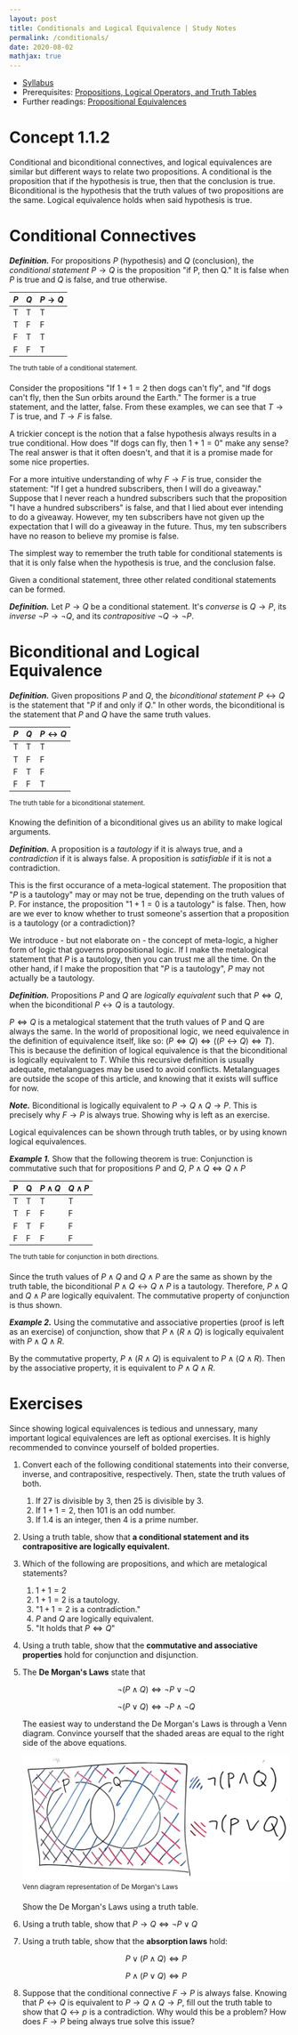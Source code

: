 ```yaml
---
layout: post
title: Conditionals and Logical Equivalence | Study Notes
permalink: /conditionals/
date: 2020-08-02
mathjax: true
---
```


* [Syllabus](/studynotes)
* Prerequisites: [Propositions, Logical Operators, and Truth Tables](/propositions)
* Further readings: [Propositional Equivalences](/equivalences)

# Concept 1.1.2

Conditional and biconditional connectives, and logical equivalences are similar but different ways to relate two propositions. A conditional is the proposition that if the hypothesis is true, then that the conclusion is true. Biconditional is the hypothesis that the truth values of two propositions are the same. Logical equivalence holds when said hypothesis is true. 

# Conditional Connectives

***Definition.*** For propositions *P* (hypothesis) and *Q* (conclusion), the *conditional statement* $P \rightarrow Q$ is the proposition "if P, then Q." It is false when *P* is true and *Q* is false, and true otherwise.  

| $P$ | $Q$ | $P \rightarrow Q$ |
|-----|-----|-------------------|
| T   | T   | T                 |
| T   | F   | F                 |
| F   | T   | T                 |
| F   | F   | T                 |

<sup>The truth table of a conditional statement.</sup>

Consider the propositions "If $1 + 1 = 2$ then dogs can't fly", and "If dogs can't fly, then the Sun orbits around the Earth." The former is a true statement, and the latter, false. From these examples, we can see that $T \rightarrow T$ is true, and $T \rightarrow F$ is false. 

A trickier concept is the notion that a false hypothesis always results in a true conditional. How does "If dogs can fly, then $1 + 1 = 0$" make any sense? The real answer is that it often doesn't, and that it is a promise made for some nice properties. 

For a more intuitive understanding of why $F \rightarrow F$ is true, consider the statement: "If I get a hundred subscribers, then I will do a giveaway." Suppose that I never reach a hundred subscribers such that the proposition "I have a hundred subscribers" is false, and that I lied about ever intending to do a giveaway. However, my ten subscribers have not given up the expectation that I will do a giveaway in the future. Thus, my ten subscribers have no reason to believe my promise is false. 

The simplest way to remember the truth table for conditional statements is that it is only false when the hypothesis is true, and the conclusion false. 

Given a conditional statement, three other related conditional statements can be formed. 

***Definition.*** Let $P \rightarrow Q$ be a conditional statement. It's *converse* is $Q \rightarrow P$, its *inverse* $\neg P \rightarrow \neg Q$, and its *contrapositive* $\neg Q \rightarrow \neg P$. 

# Biconditional and Logical Equivalence

***Definition.*** Given propositions *P* and *Q*, the *biconditional statement* $P \leftrightarrow Q$ is the statement that "*P* if and only if *Q*." In other words, the biconditional is the statement that *P* and *Q* have the same truth values. 

| $P$ | $Q$ | $P \leftrightarrow Q$ |
|-----|-----|-----------------------|
| T   | T   | T                     |
| T   | F   | F                     |
| F   | T   | F                     |
| F   | F   | T                     |

<sup>The truth table for a biconditional statement.</sup>

Knowing the definition of a biconditional gives us an ability to make logical arguments. 

***Definition.*** A proposition is a *tautology* if it is always true, and a *contradiction* if it is always false. A proposition is *satisfiable* if it is not a contradiction. 

This is the first occurance of a meta-logical statement. The proposition that "*P* is a tautology" may or may not be true, depending on the truth values of P. For instance, the proposition "$1+1=0$ is a tautology" is false. Then, how are we ever to know whether to trust someone's assertion that a proposition is a tautology (or a contradiction)? 

We introduce - but not elaborate on - the concept of meta-logic, a higher form of logic that governs propositional logic. If I make the metalogical statement that *P* is a tautology, then you can trust me all the time. On the other hand, if I make the proposition that "*P* is a tautology", *P* may not actually be a tautology. 

***Definition.*** Propositions *P* and *Q* are *logically equivalent* such that $P \Leftrightarrow Q$, when the biconditional $P \leftrightarrow Q$ is a tautology. 


$P \Leftrightarrow Q$ is a metalogical statement that the truth values of P and Q are always the same. In the world of propositional logic, we need equivalence in the definition of equivalence itself, like so: $(P \Leftrightarrow Q) \Leftrightarrow ((P \leftrightarrow Q) \Leftrightarrow T)$. This is because the definition of logical equivalence is that the biconditional is logically equivalent to *T*. While this recursive definition is usually adequate, metalanguages may be used to avoid conflicts. Metalanguages are outside the scope of this article, and knowing that it exists will suffice for now. 

***Note.*** Biconditional is logically equivalent to $P \rightarrow Q \wedge Q \rightarrow P$. This is precisely why $F \rightarrow P$ is always true. Showing why is left as an exercise. 

Logical equivalences can be shown through truth tables, or by using known logical equivalences. 

***Example 1.*** Show that the following theorem is true: Conjunction is commutative such that for propositions *P* and *Q*, $P \wedge Q \Leftrightarrow Q \wedge P$

| P | Q | $P \wedge Q$ | $Q \wedge P$ |
|---|---|--------------|--------------|
| T | T | T            | T            |
| T | F | F            | F            |
| F | T | F            | F            |
| F | F | F            | F            |

<sup>The truth table for conjunction in both directions.</sup>

Since the truth values of $P \wedge Q$ and $Q \wedge P$ are the same as shown by the truth table, the biconditional $P \wedge Q \leftrightarrow Q \wedge P$ is a tautology. Therefore, $P \wedge Q$ and $Q \wedge P$ are logically equivalent. The commutative property of conjunction is thus shown. 

***Example 2.*** Using the commutative and associative properties (proof is left as an exercise) of conjunction, show that $P \wedge (R \wedge Q)$ is logically equivalent with $P \wedge Q \wedge R$. 

By the commutative property, $P \wedge (R \wedge Q)$ is equivalent to $P \wedge (Q \wedge R)$. Then by the associative property, it is equivalent to $P \wedge Q \wedge R$. 

# Exercises

Since showing logical equivalences is tedious and unnessary, many important logical equivalences are left as optional exercises. It is highly recommended to convince yourself of bolded properties. 

1. Convert each of the following conditional statements into their converse, inverse, and contrapositive, respectively. Then, state the truth values of both. 

    1. If 27 is divisible by 3, then 25 is divisible by 3. 
    2. If $1 + 1 = 2$, then 101 is an odd number. 
    3. If 1.4 is an integer, then 4 is a prime number. 

2. Using a truth table, show that **a conditional statement and its contrapositive are logically equivalent.** 

3. Which of the following are propositions, and which are metalogical statements?
    
    1. $1 + 1 = 2$
    2. $1 + 1 = 2$ is a tautology. 
    3. "$1 + 1 = 2$ is a contradiction."
    4. *P* and *Q* are logically equivalent. 
    5. "It holds that $P \Leftrightarrow Q$"
    
4. Using a truth table, show that the **commutative and associative properties** hold for conjunction and disjunction. 

5. The **De Morgan's Laws** state that 

    $$\neg (P \wedge Q) \Leftrightarrow \neg P \vee \neg Q$$
    
    $$\neg (P \vee Q) \Leftrightarrow \neg P \wedge \neg Q$$
    
    The easiest way to understand the De Morgan's Laws is through a Venn diagram. Convince yourself that the shaded areas are equal to the right side of the above equations. 
    
    ![](/Media/conditionals-demorgans.jpeg)
    <sup>Venn diagram representation of De Morgan's Laws</sup>

    Show the De Morgan's Laws using a truth table. 

6. Using a truth table, show that $P \rightarrow Q \Leftrightarrow \neg P \vee Q$

7. Using a truth table, show that the **absorption laws** hold: 

    $$P \vee ( P \wedge Q ) \Leftrightarrow P$$
    
    $$P \wedge ( P \vee Q ) \Leftrightarrow P$$ 

8. Suppose that the conditional connective $F \rightarrow P$ is always false. Knowing that $P \leftrightarrow Q$ is equivalent to $P \rightarrow Q \wedge Q \rightarrow P$, fill out the truth table to show that $Q \leftrightarrow p$ is a contradiction. Why would this be a problem? How does $F \rightarrow P$ being always true solve this issue?











